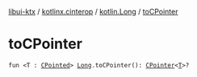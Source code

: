 [libui-ktx](../../index.md) / [kotlinx.cinterop](../index.md) / [kotlin.Long](index.md) / [toCPointer](./to-c-pointer.md)

# toCPointer

`fun <T : `[`CPointed`](../-c-pointed/index.md)`> `[`Long`](https://kotlinlang.org/api/latest/jvm/stdlib/kotlin/-long/index.html)`.toCPointer(): `[`CPointer`](../-c-pointer/index.md)`<`[`T`](to-c-pointer.md#T)`>?`
